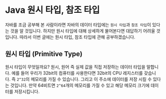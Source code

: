 # Java 원시 타입, 참조 타입



자바를 조금 공부해 본 사람이라면 자바의 데이터 타입에는 ``원시 타입``과 ``참조 타입``이 있다는 것을 알 것입니다. 하지만 원시 타입에 대해 상세하게 물어본다면 대답하기 어려울 것입니다. 따라서 이번 글에는 원시 타입, 참조 타입에 관해 공부하겠습니다.



## 원시 타입 (Primitive Type)

원시 타입이 무엇일까요? 원시, 원어 즉 실제 값을 직접 저장하는 데이터 타입을 말합니다. 예를 들어 우리가 32bit의 컴퓨터를 사용한다면 32bit의 CPU 레지스터를 갖습니다. 즉 ``2^32``의 메모리를 가질 수 있습니다. 그리고 이 주소에 데이터를 저장 시킬 수 있다는 것입니다. 만약 64비트면 ``2^64``개의 메모리를 가질 수 있고 해당 메모리 크기에 데이터를 저장시킵니다.



